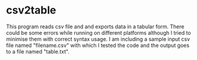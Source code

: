 # csv2table
This program reads csv file and and exports data in a tabular form. There could be some errors while running on different platforms although I tried to minimise them with correct syntax usage. I am including a sample input csv file named "filename.csv" with which I tested the code and the output goes to a file named "table.txt".
